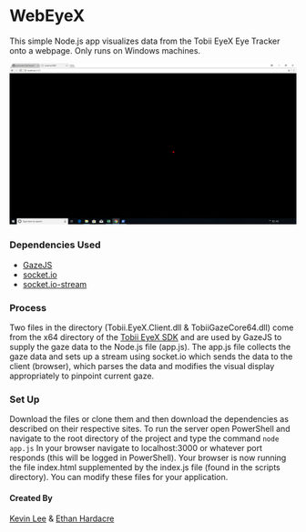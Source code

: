# WebEyeX

This simple Node.js app visualizes data from the Tobii EyeX Eye Tracker onto a webpage. Only runs on Windows machines.


![Screen Shot](WebEyeX_screen.png?raw=true "Screen Shot")

### Dependencies Used
* [GazeJS](https://github.com/jiahansu/GazeJS)
* [socket.io](https://github.com/socketio/socket.io)
* [socket.io-stream](https://github.com/nkzawa/socket.io-stream)

### Process
Two files in the directory (Tobii.EyeX.Client.dll & TobiiGazeCore64.dll) come from the x64 directory of the 
[Tobii EyeX SDK](https://tobiigaming.com/getstarted/?utm_source=developer.tobii.com) 
and are used by GazeJS to supply the gaze data to the Node.js file (app.js). The app.js file collects the gaze data and 
sets up a stream using socket.io which sends the data to the client (browser), which parses the data and modifies the visual display 
appropriately to pinpoint current gaze.

### Set Up
Download the files or clone them and then download the dependencies as described on their respective sites. To run the server
open PowerShell and navigate to the root directory of the project and type the command ``` node app.js ``` In your browser navigate 
to localhost:3000 or whatever port responds (this will be logged in PowerShell). Your browser is now running the file index.html supplemented by the index.js file (found in the scripts directory). You can modify these files for your application.

#### Created By
[Kevin Lee](https://github.com/kevinsangholee) & [Ethan Hardacre](https://github.com/ehardacre)
